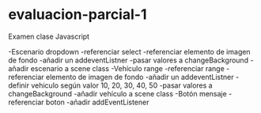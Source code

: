 # evaluacion-parcial-1

Examen clase Javascript

-Escenario dropdown
    -referenciar select
    -referenciar elemento de imagen de fondo
    -añadir un addeventListner
    -pasar valores a changeBackground
    -añadir escenario a scene class
-Vehículo range
    -referenciar range
    -referenciar elemento de imagen de fondo
    -añadir un addeventListner
    -definir vehiculo según valor 10, 20, 30, 40, 50
    -pasar valores a changeBackground
    -añadir vehículo a scene class
-Botón mensaje
    -referenciar boton
    -añadir addEventListener